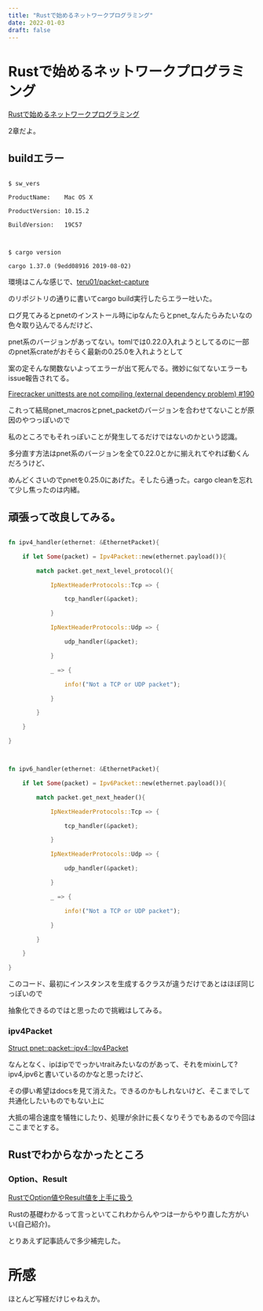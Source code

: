 ```yaml
---
title: "Rustで始めるネットワークプログラミング"
date: 2022-01-03
draft: false
---
```

# Rustで始めるネットワークプログラミング



[Rustで始めるネットワークプログラミング]( https://booth.pm/ja/items/1410513)



2章だよ。



## buildエラー



```shell

$ sw_vers

ProductName:	Mac OS X

ProductVersion:	10.15.2

BuildVersion:	19C57



$ cargo version

cargo 1.37.0 (9edd08916 2019-08-02)

```



環境はこんな感じで、[teru01/packet-capture](https://github.com/teru01/packet-capture/blob/web-version/Cargo.toml)



のリポジトリの通りに書いてcargo build実行したらエラー吐いた。



ログ見てみるとpnetのインストール時にipなんたらとpnet_なんたらみたいなの色々取り込んでるんだけど、



pnet系のバージョンがあってない。tomlでは0.22.0入れようとしてるのに一部のpnet系crateがおそらく最新の0.25.0を入れようとして



案の定そんな関数ないよってエラーが出て死んでる。微妙に似てないエラーもissue報告されてる。



[Firecracker unittests are not compiling (external dependency problem) #190](https://github.com/firecracker-microvm/firecracker/issues/190)



これって結局pnet_macrosとpnet_packetのバージョンを合わせてないことが原因のやつっぽいので



私のところでもそれっぽいことが発生してるだけではないのかという認識。



多分直す方法はpnet系のバージョンを全て0.22.0とかに揃えれてやれば動くんだろうけど、



めんどくさいのでpnetを0.25.0にあげた。そしたら通った。cargo cleanを忘れて少し焦ったのは内緒。



## 頑張って改良してみる。



```rust

fn ipv4_handler(ethernet: &EthernetPacket){

	if let Some(packet) = Ipv4Packet::new(ethernet.payload()){

		match packet.get_next_level_protocol(){

			IpNextHeaderProtocols::Tcp => {

				tcp_handler(&packet);

			}

			IpNextHeaderProtocols::Udp => {

				udp_handler(&packet);

			}

			_ => {

				info!("Not a TCP or UDP packet");

			}

		}

	}

}



fn ipv6_handler(ethernet: &EthernetPacket){

	if let Some(packet) = Ipv6Packet::new(ethernet.payload()){

		match packet.get_next_header(){

			IpNextHeaderProtocols::Tcp => {

				tcp_handler(&packet);

			}

			IpNextHeaderProtocols::Udp => {

				udp_handler(&packet);

			}

			_ => {

				info!("Not a TCP or UDP packet");

			}

		}

	}

}

```



このコード、最初にインスタンスを生成するクラスが違うだけであとはほぼ同じっぽいので



抽象化できるのではと思ったので挑戦はしてみる。



### ipv4Packet



[Struct pnet::packet::ipv4::Ipv4Packet](https://docs.rs/pnet/0.12.0/pnet/packet/ipv4/struct.Ipv4Packet.html)



なんとなく、ipはipででっかいtraitみたいなのがあって、それをmixinして?ipv4,ipv6と書いているのかなと思ったけど、



その儚い希望はdocsを見て消えた。できるのかもしれないけど、そこまでして共通化したいものでもない上に



大抵の場合速度を犠牲にしたり、処理が余計に長くなりそうでもあるので今回はここまでとする。



## Rustでわからなかったところ



### Option、Result



[RustでOption値やResult値を上手に扱う](https://qiita.com/tatsuya6502/items/cd41599291e2e5f38a4a)



Rustの基礎わかるって言っといてこれわからんやつは一からやり直した方がいい(自己紹介)。



とりあえず記事読んで多少補完した。





# 所感



ほとんど写経だけじゃねえか。
